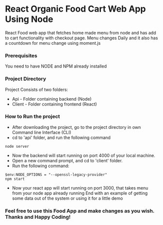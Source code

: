 # React Organic Food Cart Web App Using Node

React Food web app that fetches home made menu from node and has add to cart functionality with checkout page. Menu changes Daily and it also has a countdown for menu change using moment.js

### Prerequisites

You need to have NODE and NPM already installed


### Project Directory

Project Consists of two folders:
* Api - Folder containing backend (Node)
* Client - Folder containing frontend (React)

### How to Run the project
* After downloading the project, go to the project directory in own Command line Interface (CLI)
* cd to 'api' folder, and run the following command
```
node server
```
* Now the backend will start running on port 4000 of your local machine.
* Open a new command prompt, and cd to 'client' folder.
* Run the following command:
```
$env:NODE_OPTIONS = "--openssl-legacy-provider"
npm start
```
* Now your react app will start running on port 3000, that takes menu from your node app already running
End with an example of getting some data out of the system or using it for a little demo

### Feel free to use this Food App and make changes as you wish. Thanks and Happy Coding!



